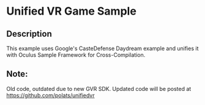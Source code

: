 # Unified VR Game Sample

## Description
This example uses Google's CasteDefense Daydream example and unifies it with Oculus Sample Framework for Cross-Compilation.

## Note:
Old code, outdated due to new GVR SDK. Updated code will be posted at https://github.com/polats/unifiedvr
